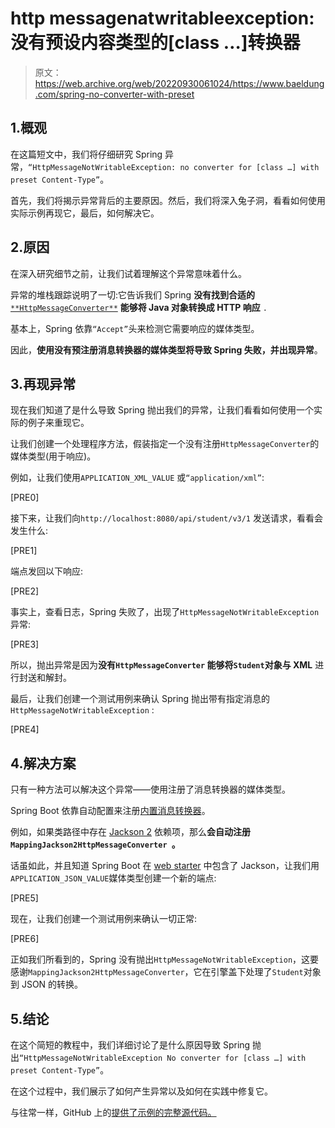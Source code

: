 # http messagenatwritableexception:没有预设内容类型的[class …]转换器

> 原文：<https://web.archive.org/web/20220930061024/https://www.baeldung.com/spring-no-converter-with-preset>

## 1.概观

在这篇短文中，我们将仔细研究 Spring 异常，`“HttpMessageNotWritableException: no converter for [class …] with preset Content-Type”`。

首先，我们将揭示异常背后的主要原因。然后，我们将深入兔子洞，看看如何使用实际示例再现它，最后，如何解决它。

## 2.原因

在深入研究细节之前，让我们试着理解这个异常意味着什么。

异常的堆栈跟踪说明了一切:它告诉我们 Spring **没有找到合适的** [`**HttpMessageConverter**`](/web/20220524061721/https://www.baeldung.com/spring-httpmessageconverter-rest) **能够将 Java 对象转换成 HTTP 响应** `.`

基本上，Spring 依靠`“Accept”`头来检测它需要响应的媒体类型。

因此，**使用没有预注册消息转换器的媒体类型将导致 Spring 失败，并出现异常**。

## 3.再现异常

现在我们知道了是什么导致 Spring 抛出我们的异常，让我们看看如何使用一个实际的例子来重现它。

让我们创建一个处理程序方法，假装指定一个没有注册`HttpMessageConverter`的媒体类型(用于响应)。

例如，让我们使用`APPLICATION_XML_VALUE` 或`“application/xml”`:

[PRE0]

接下来，让我们向`http://localhost:8080/api/student/v3/1` 发送请求，看看会发生什么:

[PRE1]

端点发回以下响应:

[PRE2]

事实上，查看日志，Spring 失败了，出现了`HttpMessageNotWritableException`异常:

[PRE3]

所以，抛出异常是因为**没有`HttpMessageConverter` 能够将`Student`对象与 XML** 进行封送和解封。

最后，让我们创建一个测试用例来确认 Spring 抛出带有指定消息的`HttpMessageNotWritableException` :

[PRE4]

## 4.**解决方案**

只有一种方法可以解决这个异常——使用注册了消息转换器的媒体类型。

Spring Boot 依靠自动配置来注册[内置消息转换器](/web/20220524061721/https://www.baeldung.com/spring-httpmessageconverter-rest#2-the-default-message-converters)。

例如，如果类路径中存在 [Jackson 2](/web/20220524061721/https://www.baeldung.com/jackson) 依赖项，那么**会自动注册`MappingJackson2HttpMessageConverter `。**

话虽如此，并且知道 Spring Boot 在 [web starter](/web/20220524061721/https://www.baeldung.com/spring-boot-starters#Starter) 中包含了 Jackson，让我们用`APPLICATION_JSON_VALUE`媒体类型创建一个新的端点:

[PRE5]

现在，让我们创建一个测试用例来确认一切正常:

[PRE6]

正如我们所看到的，Spring 没有抛出`HttpMessageNotWritableException`，这要感谢`MappingJackson2HttpMessageConverter`，它在引擎盖下处理了`Student`对象到 JSON 的转换。

## 5.结论

在这个简短的教程中，我们详细讨论了是什么原因导致 Spring 抛出`“HttpMessageNotWritableException No converter for [class …] with preset Content-Type”`。

在这个过程中，我们展示了如何产生异常以及如何在实践中修复它。

与往常一样，GitHub 上的[提供了示例的完整源代码。](https://web.archive.org/web/20220524061721/https://github.com/eugenp/tutorials/tree/master/spring-boot-modules/spring-boot-data-2)